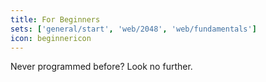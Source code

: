 ```yaml
---
title: For Beginners
sets: ['general/start', 'web/2048', 'web/fundamentals']
icon: beginnericon
---
```

Never programmed before? Look no further.
